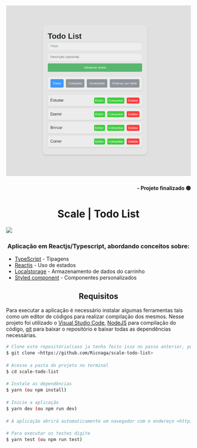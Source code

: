 <div align="center">
<img src="./cover.png" />
</div>

<div align="right">

#### - Projeto finalizado 🟢

</div>
<div align="center">

# Scale | Todo List

</div>

<img src="https://img.shields.io/github/license/Ricnaga/scale-todo-list?&style=for-the-badge"/>

### <div align="center"> Aplicação em Reactjs/Typescript, abordando conceitos sobre: </div>

- [TypeScript](https://www.typescriptlang.org/) - Tipagens
- [Reactjs](https://pt-br.reactjs.org/) - Uso de estados
- [Localstorage](https://developer.mozilla.org/pt-BR/docs/Web/API/Window/localStorage) - Armazenamento de dados do carrinho
- [Styled component](https://styled-components.com/) - Componentes personalizados

## <div align="center">Requisitos</div>

Para executar a aplicação é necessário instalar algumas ferramentas tais como um editor de códigos para realizar compilação dos mesmos. Nesse projeto foi utilizado o [Visual Studio Code](https://code.visualstudio.com/), [NodeJS](https://nodejs.org/en/) para compilação do código, [git](https://git-scm.com/downloads) para baixar o repositório e baixar todas as dependências necessárias.

```bash
# Clone este repositório(caso ja tenha feito isso no passo anterior, pule para o próximo comando)
$ git clone <https://github.com/Ricnaga/scale-todo-list>

# Acesse a pasta do projeto no terminal
$ cd scale-todo-list

# Instale as dependências
$ yarn (ou npm install)

# Inicie a aplicação
$ yarn dev (ou npm run dev)

# A aplicação abrirá automaticamente um navegador com o endereço <http://localhost:5173>

# Para executar os testes digite
$ yarn test (ou npm run test)
```

#

